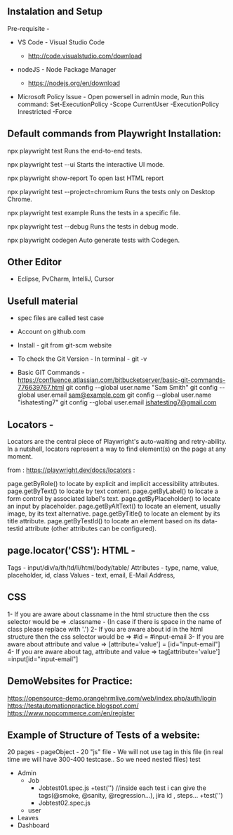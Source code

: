Instalation and Setup
---------------------

Pre-requisite - 
  - VS Code - Visual Studio Code
    - http://code.visualstudio.com/download

  - nodeJS - Node Package Manager
    - https://nodejs.org/en/download

  - Microsoft Policy Issue - Open powersell in admin mode, Run this command:
    Set-ExecutionPolicy -Scope CurrentUser -ExecutionPolicy Inrestricted -Force


Default commands from Playwright Installation:
----------------------------------------------

  npx playwright test
    Runs the end-to-end tests.

  npx playwright test --ui
    Starts the interactive UI mode.

  npx playwright show-report
    To open last HTML report

  npx playwright test --project=chromium
    Runs the tests only on Desktop Chrome.

  npx playwright test example
    Runs the tests in a specific file.

  npx playwright test --debug
    Runs the tests in debug mode.

  npx playwright codegen
    Auto generate tests with Codegen.



Other Editor
------------
 - Eclipse, PvCharm, IntelliJ, Cursor

Usefull material
----------------
 
 - spec files are called test case

 - Account on github.com
 - Install - git from git-scm website 
 - To check the Git Version - In terminal - git -v
 - Basic GIT Commands - https://confluence.atlassian.com/bitbucketserver/basic-git-commands-776639767.html
        git config --global user.name "Sam Smith" git config --global user.email sam@example.com
        git config --global user.name "ishatesting7" git config --global user.email ishatesting7@gmail.com

Locators -
----------
Locators are the central piece of Playwright's auto-waiting and retry-ability. In a nutshell, locators represent a way to find element(s) on the page at any moment.

from :  https://playwright.dev/docs/locators  :

page.getByRole() to locate by explicit and implicit accessibility attributes.
page.getByText() to locate by text content. 
page.getByLabel() to locate a form control by associated label's text. 
page.getByPlaceholder() to locate an input by placeholder. 
page.getByAltText() to locate an element, usually image, by its text alternative. 
page.getByTitle() to locate an element by its title attribute. 
page.getByTestId() to locate an element based on its data-testid attribute (other attributes can be configured).

page.locator('CSS'):
HTML -
------
Tags - input/div/a/th/td/li/html/body/table/ 
Attributes - type, name, value, placeholder, id, class 
Values - text, email, E-Mail Address,

CSS
---
1- If you are aware about classname in the html structure then the css selector would be => .classname - (In case if there is space in the name of class please replace with '.')
2- If you are aware about id in the html structure then the css selector would be => #id = #input-email
3- If you are aware about attribute and value => [attribute='value'] = [id="input-email"]
4- If you are aware about tag, attribute and value => tag[attribute='value'] =input[id="input-email"]

DemoWebsites for Practice:
--------------------------
https://opensource-demo.orangehrmlive.com/web/index.php/auth/login
https://testautomationpractice.blogspot.com/
https://www.nopcommerce.com/en/register

Example of Structure of Tests of a website:
-------------------------------------------
20 pages -
pageObject - 20 "js" file - We will not use tag in this file
(in real time we will have 300-400 testcase.. So we need nested files)
test
 - Admin
   - Job
     - Jobtest01.spec.js 
        +test('')   //inside each test i can give the tags(@smoke, @sanity, @regression...), jira id , steps...
        +test('') 
     - Jobtest02.spec.js
   - user
 - Leaves
 - Dashboard







